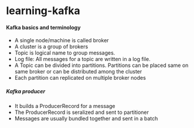 # learning-kafka

#### Kafka basics and terminology 

* A single node/machine is called broker
* A cluster is a group of brokers
* Topic is logical name to group messages.
* Log file: All messages for a topic are written in a log file.
* A Topic can be divided into partitions. Partitions can be placed same on same broker or can be distributed among the cluster
* Each partition can replicated on multiple broker nodes

##### Kafka producer

* It builds a ProducerRecord for a message
* The ProducerRecord is seralized and sent to partitioner 
* Messages are usually bundled together and sent in a batch 

